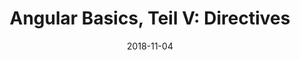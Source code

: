---
category: Angular
tags:
    - Basics
description: Direktiven - Lorem ipsum
title: "Angular Basics, Teil V: Directives"
date: 2018-11-04
---